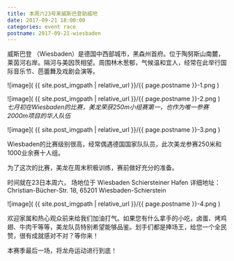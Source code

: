 ```yaml
---
title: 本周六23号来威斯巴登助威吧
date: 2017-09-21 18:00:00
categories: event race
postname: 2017-09-21-wiesbaden
---
```



威斯巴登 （Wiesbaden）是德国中西部城市，黑森州首府。位于陶努斯山南麓，莱茵河右岸。隔河与美因茨相望。周围林木葱郁，气候温和宜人，经常在此举行国际音乐节、芭蕾舞及戏剧会演等。

![image]( {{ site.post_imgpath | relative_url }}/{{ page.postname }}-1.png )

![image]( {{ site.post_imgpath | relative_url }}/{{ page.postname }}-2.png )
*七月初在Wiesbaden的比赛，美龙荣获250m小组赛第一，也作为唯一参赛2000m项目的华人队伍*


![image]( {{ site.post_imgpath | relative_url }}/{{ page.postname }}-3.png )

Wiesbaden的比赛级别很高，经常偶遇德国国家队队员，此次美龙参赛250米和1000业余赛十人组。

为了这次的比赛，美龙在周末积极训练，赛前做好充分的准备。


时间就在23日本周六，
场地位于 Wiesbaden Schiersteiner Hafen 
详细地址：Christian-Bücher-Str. 18, 65201 Wiesbaden-Schierstein

![image]( {{ site.post_imgpath | relative_url }}/{{ page.postname }}-4.png )

欢迎家属和热心观众前来给我们加油打气。如果您有什么拿手的小吃，卤蛋、烤鸡翅、牛肉干等等，美龙队员特别希望能够品鉴。划手们都是捧场王，给您一个全民赞，很有成就感对不对？等你来！

本赛季最后一场，将龙舟运动进行到底！

